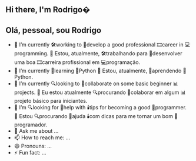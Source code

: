 ## Hi there, I'm Rodrigo�
## Olá, pessoal, sou Rodrigo



- 📌 I’m currently 🛠️working to 🎨develop a good professional 🎞️career in 💻programming.
  📌 Estou, atualmente, 🛠️trabalhando para 🎨desenvolver uma boa 🎞️carreira profissional em 💻programação.
- 🌱 I’m currently 📖learning 🐍Python
  🌱 Estou, atualmente, 📖aprendendo 🐍Python.
- 🔭 I’m currently 🔍looking to 👥collaborate on some basic beginner 📊projects.
  🔭 Eu estou atualmente 🔍procurando 👥colaborar em algum 📊projeto básico para iniciantes.
- 🤔 I’m 🔍looking for 🤲help with 🕯️tips for becoming a good 📝programmer.
  🤔 Estou 🔍procurando 🤲ajuda 🕯️com dicas para me tornar um bom 📝programador.
- 💬 Ask me about ...
- 📫 How to reach me: ...
- 😄 Pronouns: ...
- ⚡ Fun fact: ...
